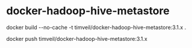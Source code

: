 # docker-hadoop-hive-metastore


docker build --no-cache -t timveil/docker-hadoop-hive-metastore:3.1.x .

docker push timveil/docker-hadoop-hive-metastore:3.1.x

